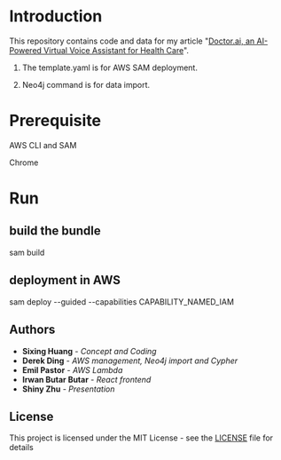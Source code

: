 

# Introduction

  

This repository contains code and data for my article "[Doctor.ai, an AI-Powered Virtual Voice Assistant for Health Care](https://dgg32.medium.com/doctor-ai-an-ai-powered-virtual-voice-assistant-for-health-care-8c09af65aabb)".

1. The template.yaml is for AWS SAM deployment.

  

2. Neo4j command is for data import.

  


# Prerequisite

AWS CLI and SAM

Chrome
  

# Run

## build the bundle
sam build

## deployment in AWS
sam deploy --guided --capabilities CAPABILITY_NAMED_IAM
  

## Authors

  

*  **Sixing Huang** - *Concept and Coding*
*  **Derek Ding** - *AWS management, Neo4j import and Cypher*
*  **Emil Pastor** - *AWS Lambda*
*  **Irwan Butar Butar** - *React frontend*
*  **Shiny Zhu** - *Presentation*

  

## License

  

This project is licensed under the MIT License - see the [LICENSE](LICENSE) file for details
